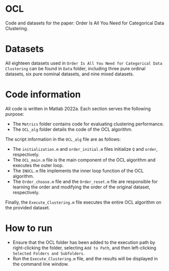# OCL
Code and datasets for the paper: Order Is All You Need for Categorical Data Clustering.
# Datasets
All eighteen datasets used in `Order Is All You Need for Categorical Data Clustering` can be found in `Data` folder, including three pure ordinal datasets, six pure nominal datasets, and nine mixed datasets.

# Code information

All code is written in Matlab 2022a. Each section serves the following purpose:

- The `Metrics` folder contains code for evaluating clustering performance.
- The `OCL_alg` folder details the code of the OCL algorithm.

The script information in the `OCL_alg` file are as follows:
- The `initialization.m` and `order_initial.m` files initialize `Q` and `order`, respectively.
- The `OCL_main.m` file is the main component of the OCL algorithm and executes the outer loop.
- The `INOCL.m` file implements the inner loop function of the OCL algorithm.
- The `Order_choose.m` file and the `Order_reset.m` file are responsible for learning the order and modifying the order of the original dataset, respectively.

Finally, the `Execute_Clustering.m` file executes the entire OCL algorithm on the provided dataset.

# How to run
 - Ensure that the OCL folder has been added to the execution path by right-clicking the folder, selecting `Add to Path`, and then left-clicking `Selected Folders and Subfolders`.
 - Run the `Execute_Clustering.m` file, and the results will be displayed in the command line window.
